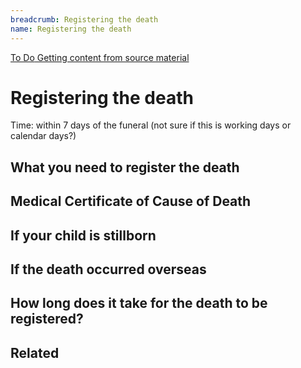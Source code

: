 ```yaml
---
breadcrumb: Registering the death
name: Registering the death
---
```

<a class="au-progress-indicator__link au-progress-indicator__link--todo" href="#url">
      <span class="au-progress-indicator__status">To Do</span>
      Getting content from source material
    </a>

# Registering the death

Time: within 7 days of the funeral (not sure if this is working days or calendar days?)

## What you need to register the death ##
## Medical Certificate of Cause of Death
## If your child is stillborn
## If the death occurred overseas
## How long does it take for the death to be registered?

## Related
